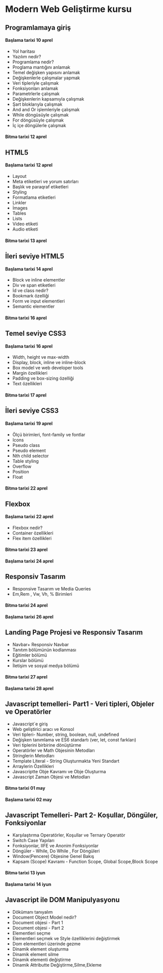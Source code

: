 # Modern Web Geliştirme kursu
## Programlamaya giriş
#### Başlama tarixi 10 aprel
- Yol haritası
- Yazılım nedir?
- Programlama nedir?
- Proglama mantığını anlamak
- Temel değişken yapısını anlamak
- Değişkenlerle çalışmalar yapmak
- Veri tipleriyle çalışmak
- Fonksiyonları anlamak
- Parametrlerle çalışmak
- Değişkenlerin kapsamıyla çalışmak
- Şart bloklarıyla çalışmak
- And and Or işlemleriyle çalışmak
- While döngüsüyle çalışmak
- For döngüsüyle çalışmak
- İç içe döngülerle çalışmak
#### Bitmə tarixi 12 aprel
## HTML5
#### Başlama tarixi 12 aprel
- Layout
- Meta etiketleri ve yorum satırları
- Başlık ve paraqraf etiketleri
- Styling
- Formatlama etiketleri
- Linkler
- İmages
- Tables
- Lists
- Video etiketi
- Audio etiketi
#### Bitmə tarixi 13 aprel
## İleri seviye HTML5
#### Başlama tarixi 14 aprel
- Block ve inline elementler
- Div ve span etiketleri
- İd ve class nedir?
- Bookmark özelliği
- Form ve input elementleri
- Semantic elementler
#### Bitmə tarixi 16 aprel
## Temel seviye CSS3
#### Başlama tarixi 16 aprel
- Width, height ve max-width
- Display, block, inline ve inline-block
- Box model ve web developer tools
- Margin özellikleri
- Padding ve box-sizing özelliği
- Text özellikleri
#### Bitmə tarixi 17 aprel
## İleri seviye CSS3
#### Başlama tarixi 19 aprel
- Ölçü birimleri, font-family ve fontlar
- Icons
- Pseudo class
- Pseudo element
- Nth child selector
- Table styling
- Overflow
- Position
- Float
#### Bitmə tarixi 22 aprel
## Flexbox
#### Başlama tarixi 22 aprel
- Flexbox nedir?
- Container özellikleri
- Flex item özellikleri
#### Bitmə tarixi 23 aprel
#### Başlama tarixi 24 aprel
## Responsiv Tasarım
- Responsive Tasarım ve Media Queries
- Em,Rem , Vw, Vh, % Birimleri
#### Bitmə tarixi 24 aprel
#### Başlama tarixi 26 aprel
## Landing Page Projesi ve Responsiv Tasarım
- Navbar+ Responsiv Navbar
- Tanıtım bölümünün kodlanması
- Eğitimler bölümü
- Kurslar bölümü
- İletişim ve sosyal medya bölümü
#### Bitmə tarixi 27 aprel
#### Başlama tarixi 28 aprel
## Javascript temelleri- Part1 - Veri tipleri, Objeler ve Operatörler
- Javascript`e giriş
- Web geliştirici aracı ve Konsol
- Veri tipleri- Number, string, boolean, null, undefined
- Değişken tanımlama ve ES6 standartı (ver, let, const farkları)
- Veri tiplerini birbirine dönüştürme
- Operatörler ve Math Objesinin Metodları
- Stringlerin Metodları
- Template Literal - String Oluşturmakta Yeni Standart
- Arraylerin Özellikleri
- Javascriptte Obje Kavramı ve Obje Oluşturma
- Javascript Zaman Objesi ve Metodları
#### Bitmə tarixi 01 may
#### Başlama tarixi 02 may
## Javascript Temelleri- Part 2- Koşullar, Döngüler, Fonksiyonlar
- Karşılaştırma Operatörler, Koşullar ve Ternary Operatör
- Switch Case Yapıları
-  Fonksiyonlar, IIFE ve Anonim Fonksiyonlar
-  Döngüler - While, Do While , For Döngüleri
-  Window(Pencere) Objesine Genel Bakış
-  Kapsam (Scope) Kavramı - Function Scope, Global Scope,Block Scope
  #### Bitmə tarixi 13 iyun
  #### Başlama tarixi 14 iyun
## Javascript ile DOM Manipulyasyonu
-  Dökümanı tanıyalım
-  Document Object Model nedir?
-  Document objesi - Part 1
-  Document objesi - Part 2
-  Elementleri seçme
-  Elementleri seçmek ve Style özelliklerini değiştirmek
-  Dom elementleri üzerinde gezme
-  Dinamik element oluşturma
-  Dinamik element silme
-  Dinamik elementi değiştirme
-  Dinamik Attributte Değiştirme,Silme,Ekleme
  
  
